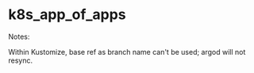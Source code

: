 # k8s_app_of_apps

Notes:

Within Kustomize, base ref as branch name can't be used; argod will not resync.
